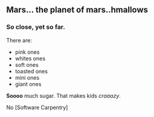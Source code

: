 ## Mars... the planet of mars..hmallows
### So close, yet so far.

There are:
- pink ones
- whites ones
- soft ones
- toasted ones
- mini ones
- giant ones
 
**Soooo** much sugar.
That makes kids *craaazy*.

No [Software Carpentry]
